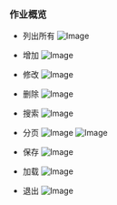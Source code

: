 ### 作业概览

- 列出所有
![Image](https://github.com/51reboot/xly1/blob/master/lesson03/niushaoshuai/pic/%E6%9F%A5.png?raw=true)

- 增加
![Image](https://github.com/51reboot/xly1/blob/master/lesson03/niushaoshuai/pic/%E5%A2%9E.png?raw=true)

- 修改
![Image](https://github.com/51reboot/xly1/blob/master/lesson03/niushaoshuai/pic/%E6%94%B9.png?raw=true)

- 删除
![Image](https://github.com/51reboot/xly1/blob/master/lesson03/niushaoshuai/pic/%E5%88%A0.png?raw=true)

- 搜索
![Image](https://github.com/51reboot/xly1/blob/master/lesson03/niushaoshuai/pic/%E6%9F%A5%E6%89%BE.png?raw=true)

- 分页
![Image](https://github.com/51reboot/xly1/blob/master/lesson03/niushaoshuai/pic/%E5%88%86%E9%A1%B5%E9%A2%84%E6%9F%A5.png?raw=true)
![Image](https://github.com/51reboot/xly1/blob/master/lesson03/niushaoshuai/pic/%E5%88%86%E9%A1%B5.png?raw=true)

- 保存
![Image](https://github.com/51reboot/xly1/blob/master/lesson03/niushaoshuai/pic/%E4%BF%9D%E5%AD%98%E6%96%87%E4%BB%B6.png?raw=true)

- 加载
![Image](https://github.com/51reboot/xly1/blob/master/lesson03/niushaoshuai/pic/%E5%8A%A0%E8%BD%BD%E6%96%87%E4%BB%B6.png?raw=true)

- 退出
![Image](https://github.com/51reboot/xly1/blob/master/lesson03/niushaoshuai/pic/%E9%80%80%E5%87%BA.png?raw=true)


